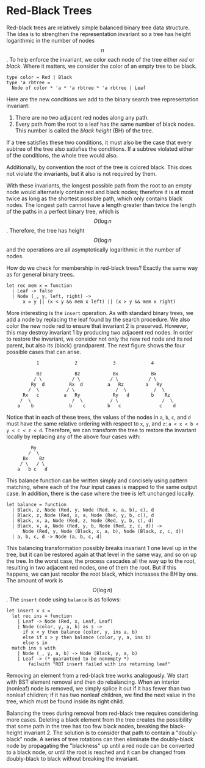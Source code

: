 # Red-Black Trees

Red-black trees are relatively simple balanced binary tree data
structure. The idea is to strengthen the representation invariant so a
tree has height logarithmic in the number of nodes $$n$$. To help
enforce the invariant, we color each node of the tree either *red* or
*black*. Where it matters, we consider the color of an empty tree to be
black.

```
type color = Red | Black
type 'a rbtree =
  Node of color * 'a * 'a rbtree * 'a rbtree | Leaf
```

Here are the new conditions we add to the binary search tree
representation invariant:

1.  There are no two adjacent red nodes along any path.
2.  Every path from the root to a leaf has the same number of black
    nodes. This number is called the *black height* (BH) of the tree.

If a tree satisfies these two conditions, it must also be the case that
every subtree of the tree also satisfies the conditions. If a subtree
violated either of the conditions, the whole tree would also.

Additionally, by convention the root of the tree is colored black.
This does not violate the invariants, but it also is not required by them.

With these invariants, the longest possible path from the root to an
empty node would alternately contain red and black nodes; therefore it
is at most twice as long as the shortest possible path, which only
contains black nodes. The longest path cannot have a length greater than
twice the length of the paths in a perfect binary tree, which is
$$O(\log n$$. Therefore, the tree has height $$O(\log n$$ and the
operations are all asymptotically logarithmic in the number of nodes.

How do we check for membership in red-black trees? Exactly the same way
as for general binary trees.

```
let rec mem x = function
  | Leaf -> false
  | Node (_, y, left, right) ->
	  x = y || (x < y && mem x left) || (x > y && mem x right)
```

More interesting is the `insert` operation. As with standard binary
trees, we add a node by replacing the leaf found by the search
procedure. We also color the new node red to ensure that invariant 2 is
preserved. However, this may destroy invariant 1 by producing two
adjacent red nodes. In order to restore the invariant, we consider not
only the new red node and its red parent, but also its (black)
grandparent. The next figure shows the four possible cases that can
arise.

```
           1             2             3             4

           Bz            Bz            Bx            Bx
          / \           / \           / \           / \
         Ry  d         Rx  d         a   Rz        a   Ry
        /  \          / \               /  \          /  \
      Rx   c         a   Ry            Ry   d        b    Rz
     /  \               /  \          / \                /  \
    a    b             b    c        b   c              c    d
```

Notice that in each of these trees, the values of the nodes in `a`, `b`, `c`,
and `d` must have the same relative ordering with respect to `x`, `y`, and `z`: 
`a < x < b < y < c < z < d`.
Therefore, we can transform the tree to restore the invariant locally by
replacing any of the above four cases with:

```
         Ry
        /  \
      Bx    Bz
     / \   / \
    a   b c   d
```

This balance function can be written simply and concisely using pattern
matching, where each of the four input cases is mapped to the same
output case. In addition, there is the case where the tree is left
unchanged locally.

```
let balance = function
  | Black, z, Node (Red, y, Node (Red, x, a, b), c), d
  | Black, z, Node (Red, x, a, Node (Red, y, b, c)), d
  | Black, x, a, Node (Red, z, Node (Red, y, b, c), d)
  | Black, x, a, Node (Red, y, b, Node (Red, z, c, d)) ->
	  Node (Red, y, Node (Black, x, a, b), Node (Black, z, c, d))
  | a, b, c, d -> Node (a, b, c, d)
```

This balancing transformation possibly breaks invariant 1 one level up
in the tree, but it can be restored again at that level in the same way,
and so on up the tree. In the worst case, the process cascades all the
way up to the root, resulting in two adjacent red nodes, one of them the
root. But if this happens, we can just recolor the root black, which
increases the BH by one. The amount of work is $$O(\log n)$$. The
`insert` code using `balance` is as follows:

```
let insert x s =
  let rec ins = function
    | Leaf -> Node (Red, x, Leaf, Leaf)
    | Node (color, y, a, b) as s ->
	  if x < y then balance (color, y, ins a, b)
	  else if x > y then balance (color, y, a, ins b)
	  else s in
  match ins s with
	| Node (_, y, a, b) -> Node (Black, y, a, b)
	| Leaf -> (* guaranteed to be nonempty *)
		failwith "RBT insert failed with ins returning leaf"
```

Removing an element from a red-black tree works analogously. We start
with BST element removal and then do rebalancing. When an interior
(nonleaf) node is removed, we simply splice it out if it has fewer than
two nonleaf children; if it has two nonleaf children, we find the next
value in the tree, which must be found inside its right child.

Balancing the trees during removal from red-black tree requires
considering more cases. Deleting a black element from the tree creates
the possibility that some path in the tree has too few black nodes,
breaking the black-height invariant 2. The solution is to consider that
path to contain a "doubly-black" node. A series of tree rotations can
then eliminate the doubly-black node by propagating the "blackness" up
until a red node can be converted to a black node, or until the root is
reached and it can be changed from doubly-black to black without
breaking the invariant.
